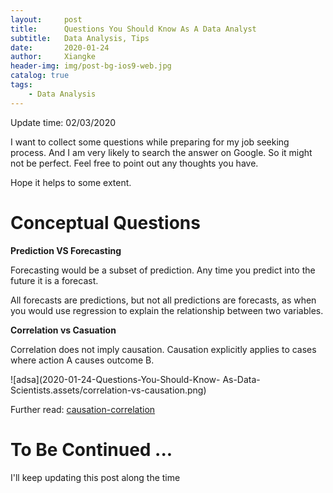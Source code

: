 ```yaml
---
layout:     post
title:      Questions You Should Know As A Data Analyst
subtitle:   Data Analysis, Tips
date:       2020-01-24
author:     Xiangke
header-img: img/post-bg-ios9-web.jpg
catalog: true
tags:
    - Data Analysis
---
```




Update time: 02/03/2020



I want to collect some questions while preparing for my job seeking process. And I am very likely to search the answer on Google. So it might not be perfect. Feel free to point out any thoughts you have.

Hope it helps to some extent.



# Conceptual Questions

**Prediction VS Forecasting**

Forecasting would be a subset of prediction. Any time you predict into the future it is a forecast. 

All forecasts are predictions, but not all predictions are forecasts, as when you would use regression to explain the relationship between two variables.

**Correlation vs Casuation**

Correlation does not imply causation. Causation explicitly applies to cases where action A causes outcome B.

![adsa](2020-01-24-Questions-You-Should-Know- As-Data-Scientists.assets/correlation-vs-causation.png)



Further read: [causation-correlation](https://amplitude.com/blog/2017/01/19/causation-correlation)





# To Be Continued ...

I'll keep updating this post along the time

